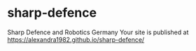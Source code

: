 # sharp-defence
Sharp Defence and Robotics Germany
Your site is published at https://alexandra1982.github.io/sharp-defence/
